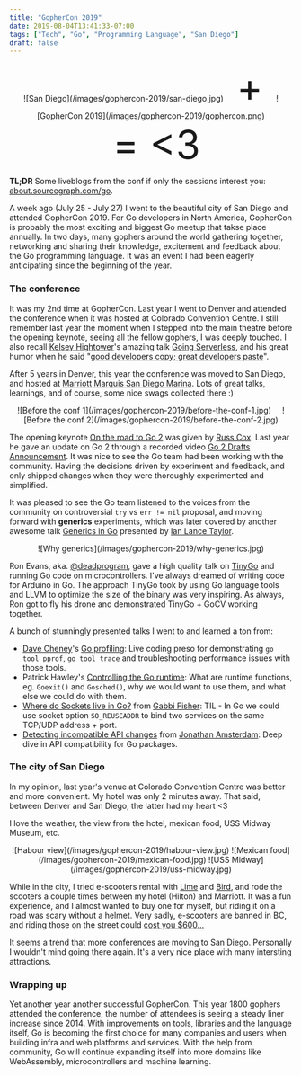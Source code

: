 ```yaml
---
title: "GopherCon 2019"
date: 2019-08-04T13:41:33-07:00
tags: ["Tech", "Go", "Programming Language", "San Diego"]
draft: false
---
```


<center>
  ![San Diego](/images/gophercon-2019/san-diego.jpg)
  <span style="font-size:5em;">&nbsp;+&nbsp;</span>
  ![GopherCon 2019](/images/gophercon-2019/gophercon.png)
  <span style="font-size:5em;">&nbsp;=&nbsp;<3</span>
</center>

**TL;DR** Some liveblogs from the conf if only the sessions interest you:
<a href="https://about.sourcegraph.com/go" rel="external">about.sourcegraph.com/go</a>.

A week ago (July 25 - July 27) I went to the beautiful city of San Diego and attended GopherCon 2019.
For Go developers in North America, GopherCon is probably the most exciting and biggest Go meetup that
takse place annually. In two days, many gophers around the world gathering together, networking and
sharing their knowledge, excitement and feedback about the Go programming language. It was an event I
had been eagerly anticipating since the beginning of the year.

<!--more-->

### The conference

It was my 2nd time at GopherCon. Last year I went to Denver and attended the conference when it was
hosted at Colorado Convention Centre. I still remember last year the moment when I stepped into the
main theatre before the opening keynote, seeing all the fellow gophers, I was deeply touched. I also
recall <a href="https://twitter.com/kelseyhightower" rel="external">Kelsey Hightower</a>'s amazing
talk <a href="https://youtu.be/U7glyWYj4qg" rel="external">Going Serverless</a>, and his great humor
when he said "<a href="https://twitter.com/kelseyhightower/status/1022837097743319040" rel="external">good developers copy; great developers paste</a>".

After 5 years in Denver, this year the conference was moved to San Diego, and hosted at
<a href="https://goo.gl/maps/hTCPmvD3FjgLgBcW8" rel="external">Marriott Marquis San Diego Marina</a>.
Lots of great talks, learnings, and of course, some nice swags collected there :)

<center>
  ![Before the conf 1](/images/gophercon-2019/before-the-conf-1.jpg)
  &nbsp; &nbsp;
  ![Before the conf 2](/images/gophercon-2019/before-the-conf-2.jpg)
</center>

The opening keynote <a href="https://about.sourcegraph.com/go/gophercon-2019-on-the-road-to-go-2" rel="external">On the road to Go 2</a>
was given by <a href="https://twitter.com/_rsc" rel="external">Russ Cox</a>. Last year he gave an
update on Go 2 through a recorded video <a href="https://youtu.be/6wIP3rO6On8" rel="external">Go 2 Drafts Announcement</a>.
It was nice to see the Go team had been working with the community. Having the decisions driven by
experiment and feedback, and only shipped changes when they were thoroughly experimented and simplified.

It was pleased to see the Go team listened to the voices from the community on controversial `try` vs
`err != nil` proposal, and moving forward with **generics** experiments, which was later covered by
another awesome talk <a href="https://about.sourcegraph.com/go/gophercon-2019-generics-in-go" rel="external">Generics in Go</a>
presented by <a href="https://github.com/ianlancetaylor" rel="external">Ian Lance Taylor</a>.

<center>
  ![Why generics](/images/gophercon-2019/why-generics.jpg)
</center>

Ron Evans, aka. <a href="https://twitter.com/deadprogram" rel="external">@deadprogram</a>, gave a
high quality talk on <a href="https://github.com/tinygo-org/tinygo" rel="external">TinyGo</a> and
running Go code on microcontrollers. I've always dreamed of writing code for Arduino in Go. The
approach TinyGo took by using Go language tools and LLVM to optimize the size of the binary was
very inspiring. As always, Ron got to fly his drone and demonstrated TinyGo + GoCV working together.

A bunch of stunningly presented talks I went to and learned a ton from:

- <a href="https://twitter.com/davecheney" rel="external">Dave Cheney</a>'s <a href="https://about.sourcegraph.com/go/gophercon-2019-two-go-programs-three-different-profiling-techniques-in-50-minutes" rel="external">Go profiling</a>:
Live coding preso for demonstrating `go tool pprof`, `go tool trace` and troubleshooting performance issues with
those tools.
- Patrick Hawley's <a href="https://about.sourcegraph.com/go/gophercon-2019-controlling-the-go-runtime" rel="external">Controlling the Go runtime</a>:
What are runtime functions, eg. `Goexit()` and `Gosched()`, why we would want to use them, and what
else we could do with them.
- <a href="https://about.sourcegraph.com/go/gophercon-2019-socket-to-me-where-do-sockets-live-in-go" rel="external">Where do Sockets live in Go?</a>
from <a href="https://twitter.com/gabbifish" rel="external">Gabbi Fisher</a>: TIL - In Go we could use
socket option `SO_REUSEADDR` to bind two services on the same TCP/UDP address + port.
- <a href="https://about.sourcegraph.com/go/gophercon-2019-detecting-incompatible-api-changes" rel="external">Detecting incompatible API changes</a>
from <a href="https://github.com/jba" rel="external">Jonathan Amsterdam</a>: Deep dive in API
compatibility for Go packages.

### The city of San Diego

In my opinion, last year's venue at Colorado Convention Centre was better and more convenient.
My hotel was only 2 minutes away. That said, between Denver and San Diego, the latter had my
heart <3

I love the weather, the view from the hotel, mexican food, USS Midway Museum, etc.

<center>
  ![Habour view](/images/gophercon-2019/habour-view.jpg)
  ![Mexican food](/images/gophercon-2019/mexican-food.jpg)
  ![USS Midway](/images/gophercon-2019/uss-midway.jpg)
</center>

While in the city, I tried e-scooters rental with <a href="https://www.li.me/" rel="external">Lime</a>
and <a href="https://www.bird.co/" rel="external">Bird</a>, and rode the scooters a couple times
between my hotel (Hilton) and Marriott. It was a fun experience, and I almost wanted to buy one for
myself, but riding it on a road was scary without a helmet. Very sadly, e-scooters are banned in BC,
and riding those on the street could <a href="https://bc.ctvnews.ca/banned-in-b-c-riding-an-e-scooter-could-cost-you-600-1.4470606" rel="external">cost you $600...</a>

It seems a trend that more conferences are moving to San Diego. Personally I wouldn't mind going
there again. It's a very nice place with many intersting attractions.

### Wrapping up

Yet another year another successful GopherCon. This year 1800 gophers attended the conference, the
number of attendees is seeing a steady liner increase since 2014. With improvements on tools, libraries
and the language itself, Go is becoming the first choice for many companies and users when building
infra and web platforms and services. With the help from community, Go will continue expanding itself
into more domains like WebAssembly, microcontrollers and machine learning.
